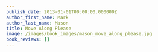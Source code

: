 ```yaml
---
publish_date: 2013-01-01T00:00:00.000000Z
author_first_name: Mark
author_last_name: Mason
title: Move Along Please
image: /images/book_images/mason_move_along_please.jpg
book_reviews: []
---
```

